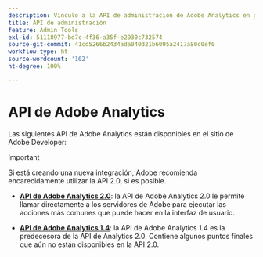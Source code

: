 ```yaml
---
description: Vínculo a la API de administración de Adobe Analytics en github.
title: API de administración
feature: Admin Tools
exl-id: 51118977-bd7c-4f36-a35f-e2930c732574
source-git-commit: 41cd5266b2434ada040d21b6095a2417a80c0ef0
workflow-type: ht
source-wordcount: '102'
ht-degree: 100%

---
```


# API de Adobe Analytics

Las siguientes API de Adobe Analytics están disponibles en el sitio de Adobe Developer:

>[!IMPORTANT]
>
>Si está creando una nueva integración, Adobe recomienda encarecidamente utilizar la API 2.0, si es posible.


* [**API de Adobe Analytics 2.0**](https://developer.adobe.com/analytics-apis/docs/2.0/): la API de Adobe Analytics 2.0 le permite llamar directamente a los servidores de Adobe para ejecutar las acciones más comunes que puede hacer en la interfaz de usuario.

* [**API de Adobe Analytics 1.4**](https://developer.adobe.com/analytics-apis/docs/1.4/): la API de Adobe Analytics 1.4 es la predecesora de la API de Analytics 2.0. Contiene algunos puntos finales que aún no están disponibles en la API 2.0.
